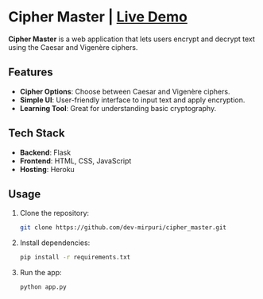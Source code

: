 # Cipher Master | [Live Demo](https://ciphermaster-ae904205d232.herokuapp.com/)

**Cipher Master** is a web application that lets users encrypt and decrypt text using the Caesar and Vigenère ciphers.

## Features

- **Cipher Options**: Choose between Caesar and Vigenère ciphers.
- **Simple UI**: User-friendly interface to input text and apply encryption.
- **Learning Tool**: Great for understanding basic cryptography.

## Tech Stack

- **Backend**: Flask
- **Frontend**: HTML, CSS, JavaScript
- **Hosting**: Heroku

## Usage

1. Clone the repository:
   ```bash
   git clone https://github.com/dev-mirpuri/cipher_master.git
2. Install dependencies:
   ```bash
   pip install -r requirements.txt
3. Run the app:
   ```bash
   python app.py


